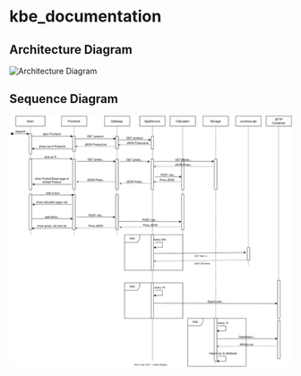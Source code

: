 # kbe_documentation

## Architecture Diagram

![Architecture Diagram](/component-diagram/ArchitectureDiagramNoMQ.svg "Architecture Diagram")

## Sequence Diagram

![Sequence Diagram](/sequence-diagram/sequenceNoMQ.svg "Sequence Diagram")
